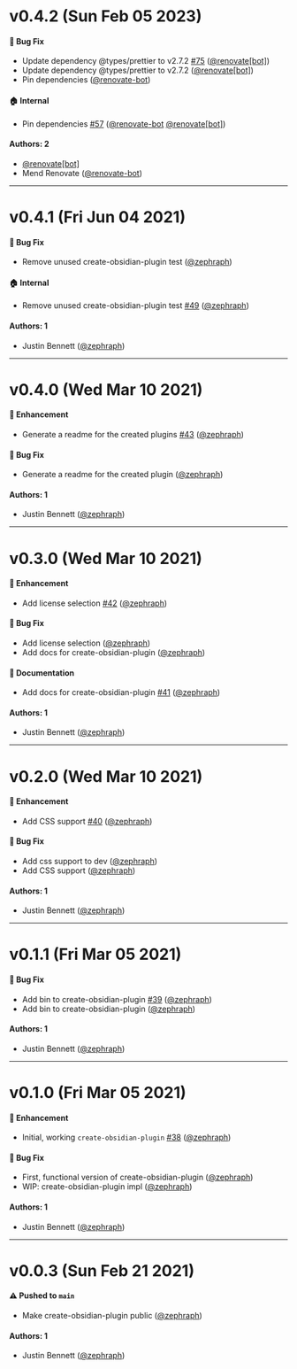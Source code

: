 # v0.4.2 (Sun Feb 05 2023)

#### 🐛 Bug Fix

- Update dependency @types/prettier to v2.7.2 [#75](https://github.com/obsidian-tools/obsidian-tools/pull/75) ([@renovate[bot]](https://github.com/renovate[bot]))
- Update dependency @types/prettier to v2.7.2 ([@renovate[bot]](https://github.com/renovate[bot]))
- Pin dependencies ([@renovate-bot](https://github.com/renovate-bot))

#### 🏠 Internal

- Pin dependencies [#57](https://github.com/obsidian-tools/obsidian-tools/pull/57) ([@renovate-bot](https://github.com/renovate-bot) [@renovate[bot]](https://github.com/renovate[bot]))

#### Authors: 2

- [@renovate[bot]](https://github.com/renovate[bot])
- Mend Renovate ([@renovate-bot](https://github.com/renovate-bot))

---

# v0.4.1 (Fri Jun 04 2021)

#### 🐛 Bug Fix

- Remove unused create-obsidian-plugin test ([@zephraph](https://github.com/zephraph))

#### 🏠 Internal

- Remove unused create-obsidian-plugin test [#49](https://github.com/zephraph/obsidian-tools/pull/49) ([@zephraph](https://github.com/zephraph))

#### Authors: 1

- Justin Bennett ([@zephraph](https://github.com/zephraph))

---

# v0.4.0 (Wed Mar 10 2021)

#### 🚀 Enhancement

- Generate a readme for the created plugins [#43](https://github.com/zephraph/obsidian-tools/pull/43) ([@zephraph](https://github.com/zephraph))

#### 🐛 Bug Fix

- Generate a readme for the created plugin ([@zephraph](https://github.com/zephraph))

#### Authors: 1

- Justin Bennett ([@zephraph](https://github.com/zephraph))

---

# v0.3.0 (Wed Mar 10 2021)

#### 🚀 Enhancement

- Add license selection [#42](https://github.com/zephraph/obsidian-tools/pull/42) ([@zephraph](https://github.com/zephraph))

#### 🐛 Bug Fix

- Add license selection ([@zephraph](https://github.com/zephraph))
- Add docs for create-obsidian-plugin ([@zephraph](https://github.com/zephraph))

#### 📝 Documentation

- Add docs for create-obsidian-plugin [#41](https://github.com/zephraph/obsidian-tools/pull/41) ([@zephraph](https://github.com/zephraph))

#### Authors: 1

- Justin Bennett ([@zephraph](https://github.com/zephraph))

---

# v0.2.0 (Wed Mar 10 2021)

#### 🚀 Enhancement

- Add CSS support [#40](https://github.com/zephraph/obsidian-tools/pull/40) ([@zephraph](https://github.com/zephraph))

#### 🐛 Bug Fix

- Add css support to dev ([@zephraph](https://github.com/zephraph))
- Add CSS support ([@zephraph](https://github.com/zephraph))

#### Authors: 1

- Justin Bennett ([@zephraph](https://github.com/zephraph))

---

# v0.1.1 (Fri Mar 05 2021)

#### 🐛 Bug Fix

- Add bin to create-obsidian-plugin [#39](https://github.com/zephraph/obsidian-tools/pull/39) ([@zephraph](https://github.com/zephraph))
- Add bin to create-obsidian-plugin ([@zephraph](https://github.com/zephraph))

#### Authors: 1

- Justin Bennett ([@zephraph](https://github.com/zephraph))

---

# v0.1.0 (Fri Mar 05 2021)

#### 🚀 Enhancement

- Initial, working `create-obsidian-plugin` [#38](https://github.com/zephraph/obsidian-tools/pull/38) ([@zephraph](https://github.com/zephraph))

#### 🐛 Bug Fix

- First, functional version of create-obsidian-plugin ([@zephraph](https://github.com/zephraph))
- WIP: create-obsidian-plugin impl ([@zephraph](https://github.com/zephraph))

#### Authors: 1

- Justin Bennett ([@zephraph](https://github.com/zephraph))

---

# v0.0.3 (Sun Feb 21 2021)

#### ⚠️ Pushed to `main`

- Make create-obsidian-plugin public ([@zephraph](https://github.com/zephraph))

#### Authors: 1

- Justin Bennett ([@zephraph](https://github.com/zephraph))
